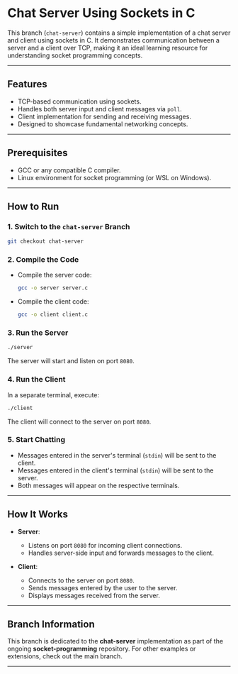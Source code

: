 # Chat Server Using Sockets in C  

This branch (`chat-server`) contains a simple implementation of a chat server and client using sockets in C. It demonstrates communication between a server and a client over TCP, making it an ideal learning resource for understanding socket programming concepts.

---

## Features  
- TCP-based communication using sockets.  
- Handles both server input and client messages via `poll`.  
- Client implementation for sending and receiving messages.  
- Designed to showcase fundamental networking concepts.  

---

## Prerequisites  
- GCC or any compatible C compiler.  
- Linux environment for socket programming (or WSL on Windows).  

---

## How to Run  

### 1. **Switch to the `chat-server` Branch**  
   ```bash
   git checkout chat-server
   ```

### 2. **Compile the Code**  
- Compile the server code:  
   ```bash
   gcc -o server server.c
   ```
- Compile the client code:  
   ```bash
   gcc -o client client.c
   ```

### 3. **Run the Server**  
   ```bash
   ./server
   ```  
   The server will start and listen on port `8080`.  

### 4. **Run the Client**  
   In a separate terminal, execute:  
   ```bash
   ./client
   ```  
   The client will connect to the server on port `8080`.  

### 5. **Start Chatting**  
- Messages entered in the server's terminal (`stdin`) will be sent to the client.  
- Messages entered in the client's terminal (`stdin`) will be sent to the server.  
- Both messages will appear on the respective terminals.  

---

## How It Works  
- **Server**:  
   - Listens on port `8080` for incoming client connections.  
   - Handles server-side input and forwards messages to the client.  

- **Client**:  
   - Connects to the server on port `8080`.  
   - Sends messages entered by the user to the server.  
   - Displays messages received from the server.  

---

## Branch Information  
This branch is dedicated to the **chat-server** implementation as part of the ongoing **socket-programming** repository. For other examples or extensions, check out the main branch.  

---